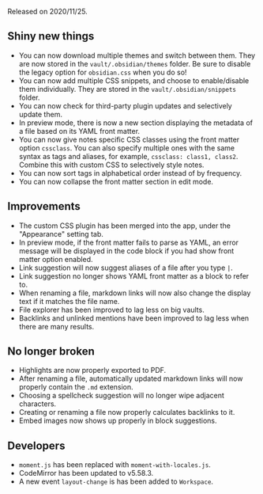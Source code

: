 Released on 2020/11/25.

## Shiny new things

- You can now download multiple themes and switch between them. They are now stored in the `vault/.obsidian/themes` folder. Be sure to disable the legacy option for `obsidian.css` when you do so!
- You can now add multiple CSS snippets, and choose to enable/disable them individually. They are stored in the `vault/.obsidian/snippets` folder.
- You can now check for third-party plugin updates and selectively update them.
- In preview mode, there is now a new section displaying the metadata of a file based on its YAML front matter.
- You can now give notes specific CSS classes using the front matter option `cssclass`. You can also specify multiple ones with the same syntax as tags and aliases, for example, `cssclass: class1, class2`. Combine this with custom CSS to selectively style notes.
- You can now sort tags in alphabetical order instead of by frequency.
- You can now collapse the front matter section in edit mode.

## Improvements

- The custom CSS plugin has been merged into the app, under the "Appearance" setting tab.
- In preview mode, if the front matter fails to parse as YAML, an error message will be displayed in the code block if you had show front matter option enabled.
- Link suggestion will now suggest aliases of a file after you type `|`.
- Link suggestion no longer shows YAML front matter as a block to refer to.
- When renaming a file, markdown links will now also change the display text if it matches the file name.
- File explorer has been improved to lag less on big vaults.
- Backlinks and unlinked mentions have been improved to lag less when there are many results.

## No longer broken

- Highlights are now properly exported to PDF.
- After renaming a file, automatically updated markdown links will now properly contain the `.md` extension.
- Choosing a spellcheck suggestion will no longer wipe adjacent characters.
- Creating or renaming a file now properly calculates backlinks to it.
- Embed images now shows up properly in block suggestions.

## Developers

- `moment.js` has been replaced with `moment-with-locales.js`.
- CodeMirror has been updated to v5.58.3.
- A new event `layout-change` is has been added to `Workspace`.
